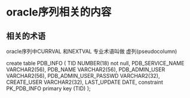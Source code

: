 # oracle序列相关的内容



## 相关的术语
oracle序列中CURRVAL 和NEXTVAL 专业术语叫做 虚列(pseudocolumn)



create table PDB_INFO 
(
   TID                  NUMBER(18)           not null,
   PDB_SERVICE_NAME     VARCHAR2(56),
   PDB_NAME             VARCHAR2(56),
   PDB_ADMIN_USER       VARCHAR2(56),
   PDB_ADMIN_USER_PASSWD VARCHAR2(32),
   CREATE_USER          VARCHAR2(32),
   LAST_UPDATE          DATE,
   constraint PK_PDB_INFO primary key (TID)
);

